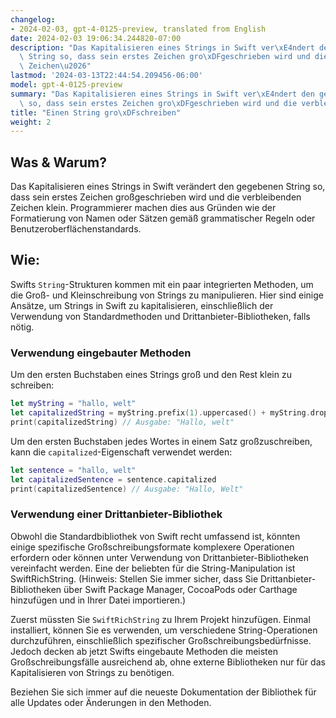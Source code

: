 ```yaml
---
changelog:
- 2024-02-03, gpt-4-0125-preview, translated from English
date: 2024-02-03 19:06:34.244820-07:00
description: "Das Kapitalisieren eines Strings in Swift ver\xE4ndert den gegebenen\
  \ String so, dass sein erstes Zeichen gro\xDFgeschrieben wird und die verbleibenden\
  \ Zeichen\u2026"
lastmod: '2024-03-13T22:44:54.209456-06:00'
model: gpt-4-0125-preview
summary: "Das Kapitalisieren eines Strings in Swift ver\xE4ndert den gegebenen String\
  \ so, dass sein erstes Zeichen gro\xDFgeschrieben wird und die verbleibenden Zeichen\u2026"
title: "Einen String gro\xDFschreiben"
weight: 2
---
```


## Was & Warum?

Das Kapitalisieren eines Strings in Swift verändert den gegebenen String so, dass sein erstes Zeichen großgeschrieben wird und die verbleibenden Zeichen klein. Programmierer machen dies aus Gründen wie der Formatierung von Namen oder Sätzen gemäß grammatischer Regeln oder Benutzeroberflächenstandards.

## Wie:

Swifts `String`-Strukturen kommen mit ein paar integrierten Methoden, um die Groß- und Kleinschreibung von Strings zu manipulieren. Hier sind einige Ansätze, um Strings in Swift zu kapitalisieren, einschließlich der Verwendung von Standardmethoden und Drittanbieter-Bibliotheken, falls nötig.

### Verwendung eingebauter Methoden

Um den ersten Buchstaben eines Strings groß und den Rest klein zu schreiben:

```swift
let myString = "hallo, welt"
let capitalizedString = myString.prefix(1).uppercased() + myString.dropFirst().lowercased()
print(capitalizedString) // Ausgabe: "Hallo, welt"
```

Um den ersten Buchstaben jedes Wortes in einem Satz großzuschreiben, kann die `capitalized`-Eigenschaft verwendet werden:

```swift
let sentence = "hallo, welt"
let capitalizedSentence = sentence.capitalized
print(capitalizedSentence) // Ausgabe: "Hallo, Welt"
```

### Verwendung einer Drittanbieter-Bibliothek

Obwohl die Standardbibliothek von Swift recht umfassend ist, könnten einige spezifische Großschreibungsformate komplexere Operationen erfordern oder können unter Verwendung von Drittanbieter-Bibliotheken vereinfacht werden. Eine der beliebten für die String-Manipulation ist SwiftRichString. (Hinweis: Stellen Sie immer sicher, dass Sie Drittanbieter-Bibliotheken über Swift Package Manager, CocoaPods oder Carthage hinzufügen und in Ihrer Datei importieren.)

Zuerst müssten Sie `SwiftRichString` zu Ihrem Projekt hinzufügen. Einmal installiert, können Sie es verwenden, um verschiedene String-Operationen durchzuführen, einschließlich spezifischer Großschreibungsbedürfnisse. Jedoch decken ab jetzt Swifts eingebaute Methoden die meisten Großschreibungsfälle ausreichend ab, ohne externe Bibliotheken nur für das Kapitalisieren von Strings zu benötigen.

Beziehen Sie sich immer auf die neueste Dokumentation der Bibliothek für alle Updates oder Änderungen in den Methoden.
